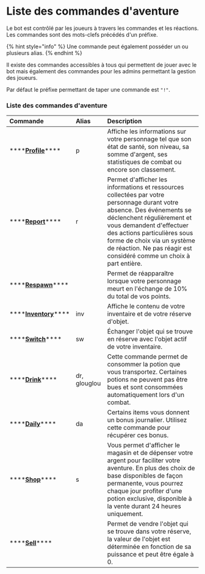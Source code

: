 # Liste des commandes d'aventure

Le bot est contrôlé par les joueurs à travers les commandes et les réactions. Les commandes sont des mots-clefs précédés d'un préfixe. 

{% hint style="info" %}
Une commande peut également posséder un ou plusieurs alias. 
{% endhint %}

Il existe des commandes accessibles à tous qui permettent de jouer avec le bot mais également des commandes pour les admins permettant la gestion des joueurs.

Par défaut le préfixe permettant de taper une commande est `"!"`.

### Liste des commandes d'aventure

| Commande | Alias | Description |
| :--- | :--- | :--- |
| \*\*\*\*[**Profile**](profile.md)\*\*\*\* | p | Affiche les informations sur votre personnage tel que son état de santé, son niveau, sa somme d'argent, ses statistiques de combat ou encore son classement. |
| \*\*\*\*[**Report**](report.md)\*\*\*\* | r | Permet d'afficher les informations et ressources collectées par votre personnage durant votre absence. Des événements se déclenchent régulièrement et vous demandent d'effectuer des actions particulières sous forme de choix via un système de réaction. Ne pas réagir est considéré comme un choix à part entière. |
| \*\*\*\*[**Respawn**](respawn.md)\*\*\*\* |  | Permet de réapparaître lorsque votre personnage meurt en l'échange de 10% du total de vos points. |
| \*\*\*\*[**Inventory**](inventory.md)\*\*\*\* | inv | Affiche le contenu de votre inventaire et de votre réserve d'objet. |
| \*\*\*\*[**Switch**]()\*\*\*\* | sw | Échanger l'objet qui se trouve en réserve avec l'objet actif de votre inventaire. |
| \*\*\*\*[**Drink**]()\*\*\*\* | dr, glouglou | Cette commande permet de consommer la potion que vous transportez. Certaines potions ne peuvent pas être bues et sont consommées automatiquement lors d'un combat. |
| \*\*\*\*[**Daily**]()\*\*\*\* | da | Certains items vous donnent un bonus journalier. Utilisez cette commande pour récupérer ces bonus. |
| \*\*\*\*[**Shop**](shop.md)\*\*\*\* | s | Vous permet d'afficher le magasin et de dépenser votre argent pour faciliter votre aventure. En plus des choix de base disponibles de façon permanente, vous pourrez chaque jour profiter d'une potion exclusive, disponible à la vente durant 24 heures uniquement. |
| \*\*\*\*[**Sell**]()\*\*\*\* |  | Permet de vendre l'objet qui se trouve dans votre réserve, la valeur de l'objet est déterminée en fonction de sa puissance et peut être égale à 0. |

### 

### 



